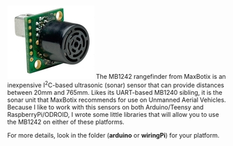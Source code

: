 <img src="mb1242.jpg">
The MB1242 rangefinder from MaxBotix is an inexpensive I<sup>2</sup>C-based ultrasonic (sonar) sensor that can provide
distances between 20mm and 765mm.  Likes its UART-based MB1240 sibling, it is the sonar unit that MaxBotix
recommends for use on Unmanned Aerial Vehicles.  Because I like to work with this sensors on both Arduino/Teensy
and RaspberryPi/ODROID, I wrote some little libraries that will allow you to use the MB1242 on either of these
platforms.

For more details, look in the folder (<b>arduino</b> or <b>wiringPi</b>) for your platform.
